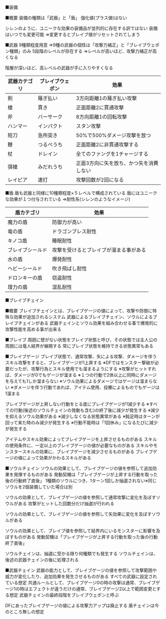 ---
---

■装備

■概要
装備の種類は「武器」と「盾」
強化値(プラス値)はない


シレンのように、ユニークな効果の装備品が並列的に存在する訳ではない
装備はいつでも変更可能
⇒変更するとブレイブ値がリセットされてしまう

■武器
9種類程度用意
⇒9種の武器の個性は「攻撃力補正」と「ブレイブウェポン種類」のみ
5段階のレベルが存在する
⇒レベルが高いほど、攻撃力補正が高くなる

階層が深いほど、高レベルの武器が手に入りやすくなる


| 武器カテゴリ | ブレイブウェポン | 効果                                    |
|--------------|------------------|-----------------------------------------|
| 剣           | 薙ぎ払い         | 3方向距離1の薙ぎ払い攻撃                |
| 槍           | 貫き             | 正面距離2に貫通攻撃                     |
| 斧           | バーサーク       | 8方向距離1の回転攻撃                    |
| ハンマー     | インパクト       | スタン攻撃                              |
| 短刀         | 急所突き         | 50%で500%ダメージ攻撃を放つ             |
| 鞭           | つるべうち       | 正面距離2に非貫通攻撃する               |
| 杖           | ドレイン         | 全てのファングを1チャージする           |
| 弭槍         | みだれうち       | 正面3方向に矢を放ち、かつ矢を消費しない |
| レイピア     | 連打             | 攻撃回数が2回になる                     |


■盾
盾も武器と同様に10種類程度×５レベルで構成されている
盾にはユニークな効果が１つ付与されている
⇒耐性系(シレンのようなイメージ)




| 盾カテゴリ                             | 効果                                   |
|----------------------------------------|----------------------------------------|
| 魔力の盾                               | 防御力が高い                           |
| 竜の盾                                 | ドラゴンブレス耐性                     |
| キノコ盾                               | 睡眠耐性                               |
| ブレイブシールド                       | 攻撃を受けるとブレイブが溜まる事がある |
| 水の盾                                 | 爆発耐性                               |
| ヘビーシールド                         | 吹き飛ばし耐性                         |
| ドロンキーの盾                         | 窃盗耐性                               |
| 理力の盾                               | 混乱耐性                               |

■ブレイブチェイン

■概要
ブレイブチェインとは、ブレイブゲージの値によって、攻撃や防御に特殊な効果が追加されるシステム
武器によるブレイブチェイン、ソウルによるブレイブチェインがある
武器チェインとソウル効果を組み合わせる事で爆発的に攻撃性能を高める事が出来る

■ブレイブ
周囲に壁がない状態をブレイブ状態と呼び、その状態では主人公の周囲には竜人結界が展開する
常にブレイブ状態を維持できる状態異常もある


■ブレイブゲージ
ブレイブ状態で、通常攻撃、矢による攻撃、ダメージを伴うスキル攻撃をすると、ブレイブゲージが1上昇する
※DFではモンスター撃破が必要だったが、攻撃行為とスキル使用でも溜まるようにする
※攻撃がヒットすれば、ダメージが0でもゲージが溜まる
※１つの行動で2体以上に同時にダメージを与えても1しか溜まらない
※ソウル効果によるダメージではゲージは溜まらない
※ダメージを伴う行動であれば、アイテム使用、投擲によるものでもゲージは1溜まる

ブレイブゲージが上昇しない行動をとる度にブレイブゲージが1減少する
※すべての行動(後述のソウルチェインの発動も含む)の終了後に減少が発生する
※減少を抑えるソウル効果がある
※減少しなくなる状態異常がある
※鈍足時はターンが回って来た時のみ減少が発生する
※行動不能時は「1回休み」になるたびに減少が発生する

アイテムやスキル効果によってブレイブゲージを上昇させるものがある
スキルの使用条件に、一定以上のブレイブゲージの値が必要なものがある
スキルやモンスタースキルの効果に、ブレイブゲージを減少させるものがある
ブレイブゲージの値によって効果がかわるスキルがある

■ソウルチェイン
ソウルの効果として、ブレイブゲージの値を参照して追加効果を発揮するものがある
発動契機は「ブレイブゲージが上昇する行動を取った後の行動終了直後」
1種類のソウルにつき、1ターン1回しか抽選されない※同じソウルを2個装備していた場合は別

ソウルの効果として、ブレイブゲージの値を参照して通常攻撃に変化を及ぼすソウルがある
攻撃がヒットした回数分だけ抽選が行われる

ソウルの効果として、ブレイブゲージの値を参照して矢効果に変化を及ぼすソウルがある

ソウルの効果として、ブレイブ値を参照して結界内にいるモンスターに影響を及ぼすものがある
発動契機は「ブレイブゲージが上昇する行動を取った後の行動終了直後」

ソウルチェインは、抽選に受かる限り何種類でも発生する
ソウルチェインは、後述の武器チェインの後に処理される



■武器チェイン
武器の能力として、ブレイブゲージの値を参照して攻撃範囲や威力が変化したり、追加効果を発生させるものがある
すべての武器に設定されている想定
共通ルールとして、ブレイブゲージ0の時の攻撃は通常、ブレイブゲージ1の時はエフェクトが違うだけの通常、ブレイブゲージ2以上で範囲変更とする想定
武器チェインの最終段階をブレイブウェポンと呼ぶ

DFにあったブレイブゲージの値による攻撃力アップは廃止する
盾チェインは今のところ無しの想定
